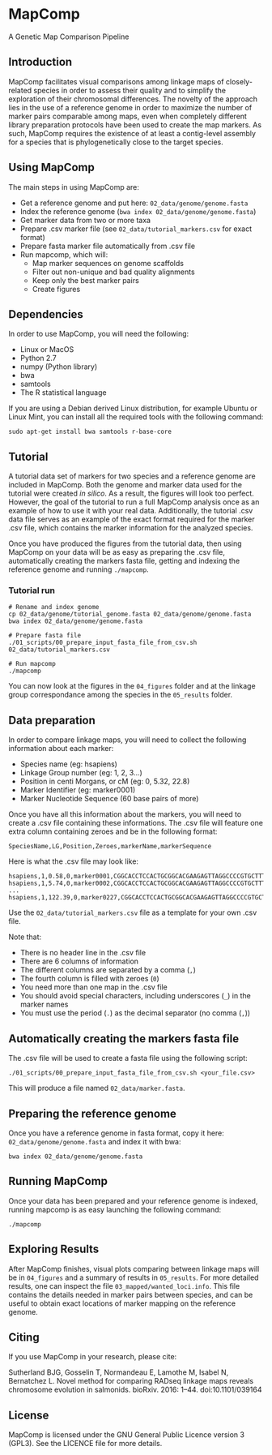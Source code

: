# MapComp

A Genetic Map Comparison Pipeline

## Introduction

MapComp facilitates visual comparisons among linkage maps of closely-related species
in order to assess their quality and to simplify the exploration of their chromosomal
differences. The novelty of the approach lies in the use of a reference
genome in order to maximize the number of marker pairs comparable
among maps, even when completely different library preparation protocols have
been used to create the map markers. As such, MapComp requires the existence of at least a contig-level
assembly for a species that is phylogenetically close to the target species.

## Using MapComp

The main steps in using MapComp are:

- Get a reference genome and put here: `02_data/genome/genome.fasta`
- Index the reference genome (`bwa index 02_data/genome/genome.fasta`)
- Get marker data from two or more taxa
- Prepare .csv marker file (see `02_data/tutorial_markers.csv` for exact format)
- Prepare fasta marker file automatically from .csv file
- Run mapcomp, which will:
  - Map marker sequences on genome scaffolds
  - Filter out non-unique and bad quality alignments
  - Keep only the best marker pairs
  - Create figures

## Dependencies

In order to use MapComp, you will need the following:

- Linux or MacOS
- Python 2.7
- numpy (Python library)
- bwa
- samtools
- The R statistical language

If you are using a Debian derived Linux distribution, for example Ubuntu or
Linux Mint, you can install all the required tools with the following command:

```
sudo apt-get install bwa samtools r-base-core
```

## Tutorial

A tutorial data set of markers for two species and a reference genome are
included in MapComp. Both the genome and marker data used for the tutorial were
created *in silico*. As a result, the figures will look too perfect. However,
the goal of the tutorial to run a full MapComp analysis once as an example of
how to use it with your real data. Additionally, the tutorial .csv data file
serves as an example of the exact format required for the marker .csv file,
which contains the marker information for the analyzed species.

Once you have produced the figures from the tutorial data, then using MapComp
on your data will be as easy as preparing the .csv file, automatically creating
the markers fasta file, getting and indexing the reference genome and running
`./mapcomp`.

### Tutorial run

```
# Rename and index genome
cp 02_data/genome/tutorial_genome.fasta 02_data/genome/genome.fasta
bwa index 02_data/genome/genome.fasta

# Prepare fasta file
./01_scripts/00_prepare_input_fasta_file_from_csv.sh 02_data/tutorial_markers.csv

# Run mapcomp
./mapcomp
```

You can now look at the figures in the `04_figures` folder and at the linkage
group correspondance among the species in the `05_results` folder.

## Data preparation

In order to compare linkage maps, you will need to collect the following
information about each marker:

- Species name (eg: hsapiens)
- Linkage Group number (eg: 1, 2, 3...)
- Position in centi Morgans, or cM (eg: 0, 5.32, 22.8)
- Marker Identifier (eg: marker0001)
- Marker Nucleotide Sequence (60 base pairs of more)

Once you have all this information about the markers, you will need to create a
.csv file containing these informations. The .csv file will feature one extra
column containing zeroes and be in the following format:

```
SpeciesName,LG,Position,Zeroes,markerName,markerSequence
```

Here is what the .csv file may look like:

```
hsapiens,1,0.58,0,marker0001,CGGCACCTCCACTGCGGCACGAAGAGTTAGGCCCCGTGCTTTGCGG
hsapiens,1,5.74,0,marker0002,CGGCACCTCCACTGCGGCACGAAGAGTTAGGCCCCGTGCTTTGCGG
...
hsapiens,1,122.39,0,marker0227,CGGCACCTCCACTGCGGCACGAAGAGTTAGGCCCCGTGCTTTGCGG
```

Use the `02_data/tutorial_markers.csv` file as a template for your own .csv
file.

Note that:

- There is no header line in the .csv file
- There are 6 columns of information
- The different columns are separated by a comma (`,`)
- The fourth column is filled with zeroes (`0`)
- You need more than one map in the .csv file
- You should avoid special characters, including underscores (`_`) in the marker names
- You must use the period (`.`) as the decimal separator (no comma (`,`))

## Automatically creating the markers fasta file

The .csv file will be used to create a fasta file using the following script:

```
./01_scripts/00_prepare_input_fasta_file_from_csv.sh <your_file.csv>
```

This will produce a file named `02_data/marker.fasta`.

## Preparing the reference genome

Once you have a reference genome in fasta format, copy it here:
`02_data/genome/genome.fasta` and index it with bwa:

```
bwa index 02_data/genome/genome.fasta
```

## Running MapComp

Once your data has been prepared and your reference genome is indexed, running
mapcomp is as easy launching the following command:

```
./mapcomp
```

## Exploring Results

After MapComp finishes, visual plots comparing between linkage maps will be in 
`04_figures` and a summary of results in `05_results`. For more detailed results, one can inspect
the file `03_mapped/wanted_loci.info`. This file contains the details needed in marker pairs between 
species, and can be useful to obtain exact locations of marker mapping on the reference genome.

## Citing
If you use MapComp in your research, please cite:

Sutherland BJG, Gosselin T, Normandeau E, Lamothe M, Isabel N, Bernatchez L.
Novel method for comparing RADseq linkage maps reveals chromosome evolution in
salmonids. bioRxiv. 2016: 1–44. doi:10.1101/039164

## License

MapComp is licensed under the GNU General Public Licence version 3 (GPL3). See
the LICENCE file for more details.
